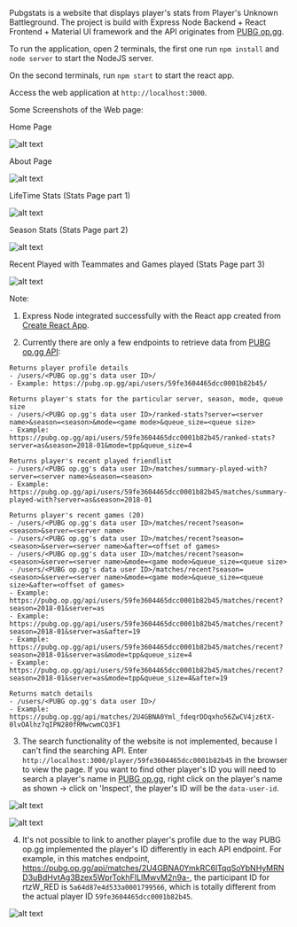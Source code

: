 Pubgstats is a website that displays player's stats from Player's Unknown Battleground. The project is build with Express Node Backend + React Frontend + Material UI framework and the API originates from [PUBG op.gg](https://pubg.op.gg/).

To run the application, open 2 terminals, the first one run `npm install` and `node server` to start the NodeJS server.
 
On the second terminals, run `npm start` to start the react app.

Access the web application at `http://localhost:3000`.

Some Screenshots of the Web page:

Home Page

![alt text](./src/image/Screenshot-1.jpg)

About Page

![alt text](./src/image/Screenshot-2.jpg)

LifeTime Stats (Stats Page part 1)

![alt text](./src/image/Screenshot-3.jpg)

Season Stats (Stats Page part 2)

![alt text](./src/image/Screenshot-4.jpg)

Recent Played with Teammates and Games played (Stats Page part 3)

![alt text](./src/image/Screenshot-5.jpg)

Note: 

1. Express Node integrated successfully with the React app created from [Create React App](https://github.com/facebookincubator/create-react-app).

2. Currently there are only a few endpoints to retrieve data from [PUBG op.gg API](https://pubg.op.gg/api):

```
Returns player profile details 
- /users/<PUBG op.gg's data user ID>/       
- Example: https://pubg.op.gg/api/users/59fe3604465dcc0001b82b45/ 

Returns player's stats for the particular server, season, mode, queue size
- /users/<PUBG op.gg's data user ID>/ranked-stats?server=<server name>&season=<season>&mode=<game mode>&queue_size=<queue size>       
- Example: https://pubg.op.gg/api/users/59fe3604465dcc0001b82b45/ranked-stats?server=as&season=2018-01&mode=tpp&queue_size=4

Returns player's recent played friendlist
- /users/<PUBG op.gg's data user ID>/matches/summary-played-with?server=<server name>&season=<season> 
- Example: https://pubg.op.gg/api/users/59fe3604465dcc0001b82b45/matches/summary-played-with?server=as&season=2018-01
     
Returns player's recent games (20)
- /users/<PUBG op.gg's data user ID>/matches/recent?season=<season>&server=<server name> 
- /users/<PUBG op.gg's data user ID>/matches/recent?season=<season>&server=<server name>&after=<offset of games>  
- /users/<PUBG op.gg's data user ID>/matches/recent?season=<season>&server=<server name>&mode=<game mode>&queue_size=<queue size>  
- /users/<PUBG op.gg's data user ID>/matches/recent?season=<season>&server=<server name>&mode=<game mode>&queue_size=<queue size>&after=<offset of games>
- Example: https://pubg.op.gg/api/users/59fe3604465dcc0001b82b45/matches/recent?season=2018-01&server=as
- Example: https://pubg.op.gg/api/users/59fe3604465dcc0001b82b45/matches/recent?season=2018-01&server=as&after=19
- Example: https://pubg.op.gg/api/users/59fe3604465dcc0001b82b45/matches/recent?season=2018-01&server=as&mode=tpp&queue_size=4
- Example: https://pubg.op.gg/api/users/59fe3604465dcc0001b82b45/matches/recent?season=2018-01&server=as&mode=tpp&queue_size=4&after=19

Returns match details 
- /users/<PUBG op.gg's data user ID>/       
- Example: https://pubg.op.gg/api/matches/2U4GBNA0Yml_fdeqrDDqxho56ZwCV4jz6tX-0lvOAlhz7qIPN280fRMwcwmCQ3F1
```

3. The search functionality of the website is not implemented, because I can't find the searching API. Enter `http://localhost:3000/player/59fe3604465dcc0001b82b45` in the browser to view the page. If you want to find other player's ID you will need to search a player's name in [PUBG op.gg](https://pubg.op.gg/), right click on the player's name as shown -> click on 'Inspect', the player's ID will be the `data-user-id`.

![alt text](./src/image/Screenshot-6.jpg)

![alt text](./src/image/Screenshot-7.jpg)

4. It's not possible to link to another player's profile due to the way PUBG op.gg implemented the player's ID differently in each API endpoint. For example, in this matches endpoint, https://pubg.op.gg/api/matches/2U4GBNA0YmkRC6lTqqSoYbNHyMRND3uBdHvtAg3Bzex5WprTokhFILlMwvM2n9a-, the participant ID for rtzW_RED is `5a64d87e4d533a0001799566`, which is totally different from the actual player ID `59fe3604465dcc0001b82b45`.

![alt text](./src/image/Screenshot-8.jpg)